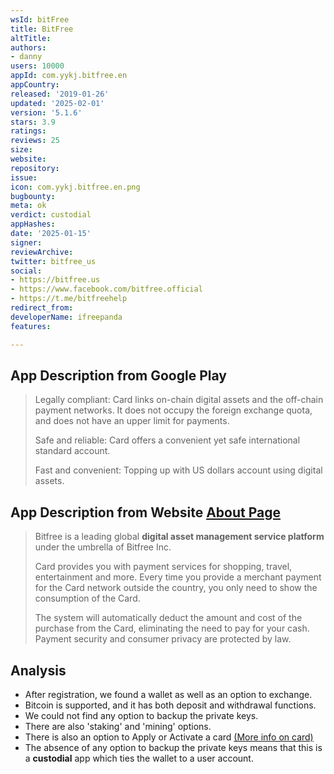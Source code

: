 ```yaml
---
wsId: bitFree
title: BitFree
altTitle: 
authors:
- danny
users: 10000
appId: com.yykj.bitfree.en
appCountry: 
released: '2019-01-26'
updated: '2025-02-01'
version: '5.1.6'
stars: 3.9
ratings: 
reviews: 25
size: 
website: 
repository: 
issue: 
icon: com.yykj.bitfree.en.png
bugbounty: 
meta: ok
verdict: custodial
appHashes: 
date: '2025-01-15'
signer: 
reviewArchive: 
twitter: bitfree_us
social:
- https://bitfree.us
- https://www.facebook.com/bitfree.official
- https://t.me/bitfreehelp
redirect_from: 
developerName: ifreepanda
features: 

---
```


## App Description from Google Play 

> Legally compliant: Card links on-chain digital assets and the off-chain payment networks. It does not occupy the foreign exchange quota, and does not have an upper limit for payments.
>
> Safe and reliable: Card offers a convenient yet safe international standard account.
>
> Fast and convenient: Topping up with US dollars account using digital assets.

## App Description from Website [About Page](https://bitfree.us/about)

> Bitfree is a leading global **digital asset management service platform** under the umbrella of Bitfree Inc.
>
> Card provides you with payment services for shopping, travel, entertainment and more. Every time you provide a merchant payment for the Card network outside the country, you only need to show the consumption of the Card.
>
> The system will automatically deduct the amount and cost of the purchase from the Card, eliminating the need to pay for your cash. Payment security and consumer privacy are protected by law.

## Analysis 

- After registration, we found a wallet as well as an option to exchange. 
- Bitcoin is supported, and it has both deposit and withdrawal functions. 
- We could not find any option to backup the private keys. 
- There are also 'staking' and 'mining' options.
- There is also an option to Apply or Activate a card [(More info on card)](https://bitfree.us/faq)
- The absence of any option to backup the private keys means that this is a **custodial** app which ties the wallet to a user account.
 
